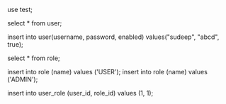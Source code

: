 use test;

select * from user;

insert into user(username, password, enabled) values("sudeep", "abcd", true);

select * from role;

insert into role (name) values ('USER');
insert into role (name) values ('ADMIN');


insert into user_role (user_id, role_id) values (1, 1);